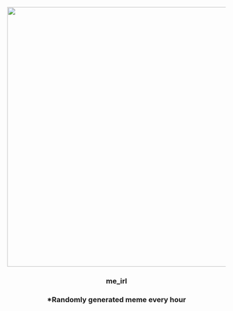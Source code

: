 <p align="center">
        <img src="https://i.redd.it/zc4z7zr541r91.jpg" width="600" height="600">
        </p>
        <h3 align="center">me_irl</h3>
        <h3 align="center">*Randomly generated meme every hour</h3>
    